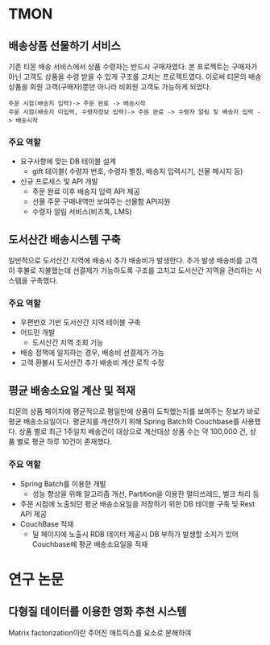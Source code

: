 # TMON

## 배송상품 선물하기 서비스

기존 티몬 배송 서비스에서 상품 수령자는 반드시 구매자였다. 본 프로젝트는  구매자가 아닌 고객도 상품을 수령 받을 수 있게 구조를 고치는 프로젝트였다. 이로써 티몬의 배송 상품을 회원 고객(구매자)뿐만 아니라 비회원 고객도 가능하게 되었다. 
```
주문 시점(배송지 입력)-> 주문 완료 -> 배송시작
주문 시점(배송지 미입력, 수령자정보 입력)-> 주문 완료 -> 수령자 알림 및 배송지 입력 -> 배송시작 
```

### 주요 역할

* 요구사항에 맞는 DB 테이블 설계
	* gift 테이블( 수령자 번호, 수령자 별칭, 배송지 입력시기, 선물 메시지 등)
* 신규 프로세스 및 API 개발
	* 주문 완료 이후 배송지 입력 API 제공 
	* 선물 주문 구매내역만 보여주는 선물함 API지원
	* 수령자 알림 서비스(비즈톡, LMS)

## 도서산간 배송시스템 구축

일반적으로 도서산간 지역에 배송시 추가 배송비가 발생한다. 추가 발생 배송비를 고객이 후불로 지불했는데 선결제가 가능하도록 구조를 고치고 도서산간 지역을 관리하는 시스템을 구축했다. 

### 주요 역할

* 우편번호 기반 도서산간 지역 테이블 구축
* 어드민 개발
	* 도서산간 지역 조회 기능
* 배송 정책에 일치하는 경우, 배송비 선결제가 가능
* 고객 환불시 도서산간 추가 배송비 계산 로직 수정

## 평균 배송소요일 계산 및 적재

티몬의 상품 페이지에 평균적으로 평일만에 상품이 도착했는지를 보여주는 정보가 바로 평균 배송소요일이다. 평균치를 계산하기 위해 Spring Batch와 Couchbase를 사용했다.
상품 별로 최근 1주일치  배송건이 대상으로 계산대상 상품 수는 약 100,000 건, 상품 별로 평균 하루 10건이 존재했다.

### 주요 역할

* Spring Batch를 이용한 개발
	* 성능 향상을 위해 알고리즘 개선, Partition을 이용한 멀티쓰레드, 벌크 처리 등
* 주문 시점에 노출되던 평균 배송소요일을 저장하기 위한 DB 테이블 구축 및 Rest API 제공
* CouchBase 적재
	* 딜 페이지에 노출시 RDB 데이터 제공시 DB 부하가 발생할 소지가 있어 Couchbase에 평균 배송소요일을 적재


# 연구 논문

## 다형질  데이터를  이용한  영화  추천  시스템

Matrix factorization이란 주어진 매트릭스를 요소로 분해하여 





<!--stackedit_data:
eyJoaXN0b3J5IjpbMTk3MTM2OTMxNSwzNzM2NzQwNTAsLTc4ND
M0ODYxNiwtNDA5NTE5NDE1LDIwMTQ1Mjg5MDgsLTQwOTUxOTQx
NSwtMTIxOTQ0NTUxNyw2Mjk5ODk2OTQsLTE0MTc4NzUzMjksLT
EwNTI0NDU1ODQsMTU5ODkwNTM0MSwtMTMyOTc2MjIzMywtODcy
MDYyMDY4LDYyNjIyMTgwMCwxNjM1MTcwMiwtNTUzNjcwMzg2XX
0=
-->